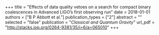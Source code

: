 +++
title = "Effects of data quality vetoes on a search for compact binary coalescences in Advanced LIGO’s first observing run"
date = 2018-01-01
authors = ["B P Abbott et al."]
publication_types = ["2"]
abstract = ""
selected = "false"
publication = "*Classical and Quantum Gravity*"
url_pdf = "http://stacks.iop.org/0264-9381/35/i=6/a=065010"
+++


